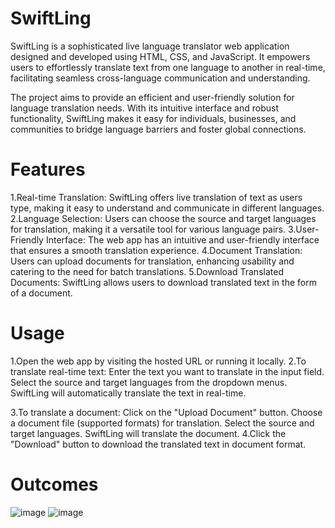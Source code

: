# SwiftLing
SwiftLing is a sophisticated live language translator web application designed and developed using HTML, CSS, and JavaScript. It empowers users to effortlessly translate text from one language to another in real-time, facilitating seamless cross-language communication and understanding.

The project aims to provide an efficient and user-friendly solution for language translation needs. With its intuitive interface and robust functionality, SwiftLing makes it easy for individuals, businesses, and communities to bridge language barriers and foster global connections.

# Features
1.Real-time Translation: SwiftLing offers live translation of text as users type, making it easy to understand and communicate in different languages.
2.Language Selection: Users can choose the source and target languages for translation, making it a versatile tool for various language pairs.
3.User-Friendly Interface: The web app has an intuitive and user-friendly interface that ensures a smooth translation experience.
4.Document Translation: Users can upload documents for translation, enhancing usability and catering to the need for batch translations.
5.Download Translated Documents: SwiftLing allows users to download translated text in the form of a document.

# Usage
1.Open the web app by visiting the hosted URL or running it locally.
2.To translate real-time text:
    Enter the text you want to translate in the input field.
    Select the source and target languages from the dropdown menus.
    SwiftLing will automatically translate the text in real-time.
    
3.To translate a document:
    Click on the "Upload Document" button.
    Choose a document file (supported formats) for translation.
    Select the source and target languages.
    SwiftLing will translate the document.
4.Click the "Download" button to download the translated text in document format.

# Outcomes
![image](https://github.com/niraj-lekhak/SwiftLing/assets/94170500/1030898e-d91f-4849-88db-1afde9318789)
![image](https://github.com/niraj-lekhak/SwiftLing/assets/94170500/ed7faf11-b744-47f7-8978-9035e994230e)



